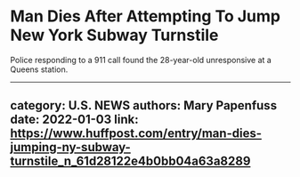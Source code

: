 # Man Dies After Attempting To Jump New York Subway Turnstile

Police responding to a 911 call found the 28-year-old unresponsive at a Queens station.

---
category: U.S. NEWS
authors: Mary Papenfuss
date: 2022-01-03
link: https://www.huffpost.com/entry/man-dies-jumping-ny-subway-turnstile_n_61d28122e4b0bb04a63a8289
---
